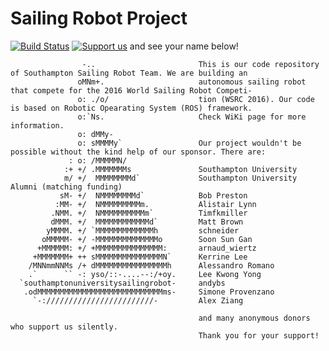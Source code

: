 # Sailing Robot Project
[![Build Status](https://travis-ci.org/Maritime-Robotics-Student-Society/sailing-robot.svg?branch=master)](https://travis-ci.org/Maritime-Robotics-Student-Society/sailing-robot) [![Support us](http://imgh.us/donate_1.svg)](https://southampton.hubbub.net/p/sailrobot) and see your name below!

```
                -..                       This is our code repository of Southampton Sailing Robot Team. We are building an
               oMNm+.                     autonomous sailing robot that compete for the 2016 World Sailing Robot Competi-  
               o: ./o/                    tion (WSRC 2016). Our code is based on Robotic Opearating System (ROS) framework.
               o:`Ns.                     Check WiKi page for more information. 
               o: dMMy-                   
               o: sMMMMy`                 Our project wouldn't be possible without the kind help of our sponsor. There are:
             : o: /MMMMMN/               
            :+ +/ .MMMMMMMs               Southampton University 
            m/ +/  MMMMMMMMd`             Southampton University Alumni (matching funding)
           sM- +/  NMMMMMMMMd`            Bob Preston
          :MM- +/  NMMMMMMMMMm.           Alistair Lynn
         .NMM. +/  NMMMMMMMMMMm`          Timfkmiller
         dMMM. +/  MMMMMMMMMMMMd`         Matt Brown
        yMMMM. +/ `MMMMMMMMMMMMMh         schneider
       oMMMMM- +/ -MMMMMMMMMMMMMMo        Soon Sun Gan
      +MMMMMM: +/ +MMMMMMMMMMMMMMM:       arnaud_wiertz
     +MMMMMMM+ ++ sMMMMMMMMMMMMMMMN`      Kerrine Lee
    /MNNmmNNMs /+ dMMMMMMMMMMMMMMMMh      Alessandro Romano
    .`      `` -: yso/::-....--:/+oy.     Lee Kwong Yong
  `southamptonuniversitysailingrobot-     andybs
   .odMMMMMMMMMMMMMMMMMMMMMMMMMMMMms-     Simone Provenzano
     `-:////////////////////////-         Alex Ziang 
                                          
                                          and many anonymous donors who support us silently.
                                          Thank you for your support!
```
